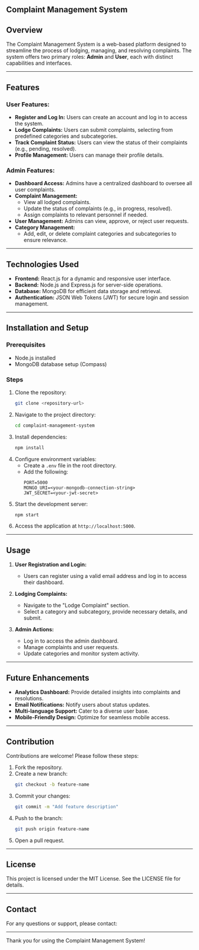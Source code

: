 ## Complaint Management System

## Overview
The Complaint Management System is a web-based platform designed to streamline the process of lodging, managing, and resolving complaints. The system offers two primary roles: **Admin** and **User**, each with distinct capabilities and interfaces.

---

## Features

### User Features:
- **Register and Log In:** Users can create an account and log in to access the system.
- **Lodge Complaints:** Users can submit complaints, selecting from predefined categories and subcategories.
- **Track Complaint Status:** Users can view the status of their complaints (e.g., pending, resolved).
- **Profile Management:** Users can manage their profile details.

### Admin Features:
- **Dashboard Access:** Admins have a centralized dashboard to oversee all user complaints.
- **Complaint Management:**
  - View all lodged complaints.
  - Update the status of complaints (e.g., in progress, resolved).
  - Assign complaints to relevant personnel if needed.
- **User Management:** Admins can view, approve, or reject user requests.
- **Category Management:**
  - Add, edit, or delete complaint categories and subcategories to ensure relevance.

---

## Technologies Used

- **Frontend:** React.js for a dynamic and responsive user interface.
- **Backend:** Node.js and Express.js for server-side operations.
- **Database:** MongoDB for efficient data storage and retrieval.
- **Authentication:** JSON Web Tokens (JWT) for secure login and session management.

---

## Installation and Setup

### Prerequisites
- Node.js installed
- MongoDB database setup (Compass)

### Steps
1. Clone the repository:
   ```bash
   git clone <repository-url>
   ```
2. Navigate to the project directory:
   ```bash
   cd complaint-management-system
   ```
3. Install dependencies:
   ```bash
   npm install
   ```
4. Configure environment variables:
   - Create a `.env` file in the root directory.
   - Add the following:
     ```env
     PORT=5000
     MONGO_URI=<your-mongodb-connection-string>
     JWT_SECRET=<your-jwt-secret>
     ```
5. Start the development server:
   ```bash
   npm start
   ```
6. Access the application at `http://localhost:5000`.

---

## Usage

1. **User Registration and Login:**
   - Users can register using a valid email address and log in to access their dashboard.

2. **Lodging Complaints:**
   - Navigate to the "Lodge Complaint" section.
   - Select a category and subcategory, provide necessary details, and submit.

3. **Admin Actions:**
   - Log in to access the admin dashboard.
   - Manage complaints and user requests.
   - Update categories and monitor system activity.

---

## Future Enhancements

- **Analytics Dashboard:** Provide detailed insights into complaints and resolutions.
- **Email Notifications:** Notify users about status updates.
- **Multi-language Support:** Cater to a diverse user base.
- **Mobile-Friendly Design:** Optimize for seamless mobile access.

---

## Contribution

Contributions are welcome! Please follow these steps:
1. Fork the repository.
2. Create a new branch:
   ```bash
   git checkout -b feature-name
   ```
3. Commit your changes:
   ```bash
   git commit -m "Add feature description"
   ```
4. Push to the branch:
   ```bash
   git push origin feature-name
   ```
5. Open a pull request.

---

## License

This project is licensed under the MIT License. See the LICENSE file for details.

---

## Contact

For any questions or support, please contact:


---

Thank you for using the Complaint Management System!
